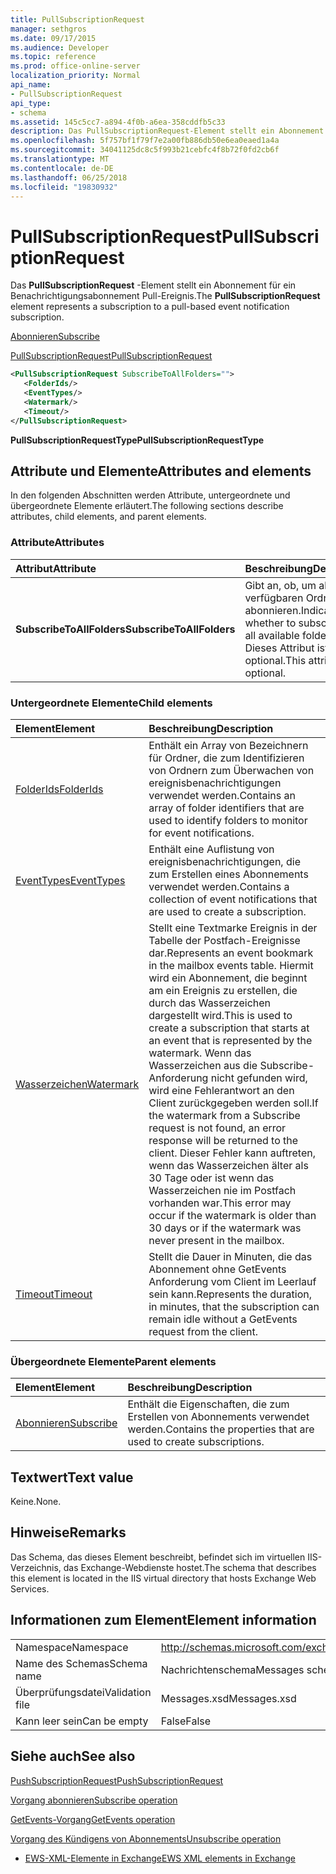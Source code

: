 ```yaml
---
title: PullSubscriptionRequest
manager: sethgros
ms.date: 09/17/2015
ms.audience: Developer
ms.topic: reference
ms.prod: office-online-server
localization_priority: Normal
api_name:
- PullSubscriptionRequest
api_type:
- schema
ms.assetid: 145c5cc7-a894-4f0b-a6ea-358cddfb5c33
description: Das PullSubscriptionRequest-Element stellt ein Abonnement für ein Benachrichtigungsabonnement Pull-Ereignis.
ms.openlocfilehash: 5f757bf1f79f7e2a00fb886db50e6ea0eaed1a4a
ms.sourcegitcommit: 34041125dc8c5f993b21cebfc4f8b72f0fd2cb6f
ms.translationtype: MT
ms.contentlocale: de-DE
ms.lasthandoff: 06/25/2018
ms.locfileid: "19830932"
---
```

# <a name="pullsubscriptionrequest"></a><span data-ttu-id="84e3f-103">PullSubscriptionRequest</span><span class="sxs-lookup"><span data-stu-id="84e3f-103">PullSubscriptionRequest</span></span>

<span data-ttu-id="84e3f-104">Das **PullSubscriptionRequest** -Element stellt ein Abonnement für ein Benachrichtigungsabonnement Pull-Ereignis.</span><span class="sxs-lookup"><span data-stu-id="84e3f-104">The **PullSubscriptionRequest** element represents a subscription to a pull-based event notification subscription.</span></span> 
  
[<span data-ttu-id="84e3f-105">Abonnieren</span><span class="sxs-lookup"><span data-stu-id="84e3f-105">Subscribe</span></span>](subscribe.md)
  
[<span data-ttu-id="84e3f-106">PullSubscriptionRequest</span><span class="sxs-lookup"><span data-stu-id="84e3f-106">PullSubscriptionRequest</span></span>](pullsubscriptionrequest.md)
  
```XML
<PullSubscriptionRequest SubscribeToAllFolders="">
   <FolderIds/>
   <EventTypes/>
   <Watermark/>
   <Timeout/>
</PullSubscriptionRequest>
```

 <span data-ttu-id="84e3f-107">**PullSubscriptionRequestType**</span><span class="sxs-lookup"><span data-stu-id="84e3f-107">**PullSubscriptionRequestType**</span></span>
## <a name="attributes-and-elements"></a><span data-ttu-id="84e3f-108">Attribute und Elemente</span><span class="sxs-lookup"><span data-stu-id="84e3f-108">Attributes and elements</span></span>

<span data-ttu-id="84e3f-109">In den folgenden Abschnitten werden Attribute, untergeordnete und übergeordnete Elemente erläutert.</span><span class="sxs-lookup"><span data-stu-id="84e3f-109">The following sections describe attributes, child elements, and parent elements.</span></span>
  
### <a name="attributes"></a><span data-ttu-id="84e3f-110">Attribute</span><span class="sxs-lookup"><span data-stu-id="84e3f-110">Attributes</span></span>

|<span data-ttu-id="84e3f-111">**Attribut**</span><span class="sxs-lookup"><span data-stu-id="84e3f-111">**Attribute**</span></span>|<span data-ttu-id="84e3f-112">**Beschreibung**</span><span class="sxs-lookup"><span data-stu-id="84e3f-112">**Description**</span></span>|
|:-----|:-----|
|<span data-ttu-id="84e3f-113">**SubscribeToAllFolders**</span><span class="sxs-lookup"><span data-stu-id="84e3f-113">**SubscribeToAllFolders**</span></span> <br/> |<span data-ttu-id="84e3f-114">Gibt an, ob, um alle verfügbaren Ordner zu abonnieren.</span><span class="sxs-lookup"><span data-stu-id="84e3f-114">Indicates whether to subscribe to all available folders.</span></span> <span data-ttu-id="84e3f-115">Dieses Attribut ist optional.</span><span class="sxs-lookup"><span data-stu-id="84e3f-115">This attribute is optional.</span></span>  <br/> |
   
### <a name="child-elements"></a><span data-ttu-id="84e3f-116">Untergeordnete Elemente</span><span class="sxs-lookup"><span data-stu-id="84e3f-116">Child elements</span></span>

|<span data-ttu-id="84e3f-117">**Element**</span><span class="sxs-lookup"><span data-stu-id="84e3f-117">**Element**</span></span>|<span data-ttu-id="84e3f-118">**Beschreibung**</span><span class="sxs-lookup"><span data-stu-id="84e3f-118">**Description**</span></span>|
|:-----|:-----|
|[<span data-ttu-id="84e3f-119">FolderIds</span><span class="sxs-lookup"><span data-stu-id="84e3f-119">FolderIds</span></span>](folderids.md) <br/> |<span data-ttu-id="84e3f-120">Enthält ein Array von Bezeichnern für Ordner, die zum Identifizieren von Ordnern zum Überwachen von ereignisbenachrichtigungen verwendet werden.</span><span class="sxs-lookup"><span data-stu-id="84e3f-120">Contains an array of folder identifiers that are used to identify folders to monitor for event notifications.</span></span>  <br/> |
|[<span data-ttu-id="84e3f-121">EventTypes</span><span class="sxs-lookup"><span data-stu-id="84e3f-121">EventTypes</span></span>](eventtypes.md) <br/> |<span data-ttu-id="84e3f-122">Enthält eine Auflistung von ereignisbenachrichtigungen, die zum Erstellen eines Abonnements verwendet werden.</span><span class="sxs-lookup"><span data-stu-id="84e3f-122">Contains a collection of event notifications that are used to create a subscription.</span></span>  <br/> |
|[<span data-ttu-id="84e3f-123">Wasserzeichen</span><span class="sxs-lookup"><span data-stu-id="84e3f-123">Watermark</span></span>](watermark.md) <br/> |<span data-ttu-id="84e3f-124">Stellt eine Textmarke Ereignis in der Tabelle der Postfach-Ereignisse dar.</span><span class="sxs-lookup"><span data-stu-id="84e3f-124">Represents an event bookmark in the mailbox events table.</span></span> <span data-ttu-id="84e3f-125">Hiermit wird ein Abonnement, die beginnt am ein Ereignis zu erstellen, die durch das Wasserzeichen dargestellt wird.</span><span class="sxs-lookup"><span data-stu-id="84e3f-125">This is used to create a subscription that starts at an event that is represented by the watermark.</span></span> <span data-ttu-id="84e3f-126">Wenn das Wasserzeichen aus die Subscribe-Anforderung nicht gefunden wird, wird eine Fehlerantwort an den Client zurückgegeben werden soll.</span><span class="sxs-lookup"><span data-stu-id="84e3f-126">If the watermark from a Subscribe request is not found, an error response will be returned to the client.</span></span> <span data-ttu-id="84e3f-127">Dieser Fehler kann auftreten, wenn das Wasserzeichen älter als 30 Tage oder ist wenn das Wasserzeichen nie im Postfach vorhanden war.</span><span class="sxs-lookup"><span data-stu-id="84e3f-127">This error may occur if the watermark is older than 30 days or if the watermark was never present in the mailbox.</span></span>  <br/> |
|[<span data-ttu-id="84e3f-128">Timeout</span><span class="sxs-lookup"><span data-stu-id="84e3f-128">Timeout</span></span>](timeout.md) <br/> |<span data-ttu-id="84e3f-129">Stellt die Dauer in Minuten, die das Abonnement ohne GetEvents Anforderung vom Client im Leerlauf sein kann.</span><span class="sxs-lookup"><span data-stu-id="84e3f-129">Represents the duration, in minutes, that the subscription can remain idle without a GetEvents request from the client.</span></span>  <br/> |
   
### <a name="parent-elements"></a><span data-ttu-id="84e3f-130">Übergeordnete Elemente</span><span class="sxs-lookup"><span data-stu-id="84e3f-130">Parent elements</span></span>

|<span data-ttu-id="84e3f-131">**Element**</span><span class="sxs-lookup"><span data-stu-id="84e3f-131">**Element**</span></span>|<span data-ttu-id="84e3f-132">**Beschreibung**</span><span class="sxs-lookup"><span data-stu-id="84e3f-132">**Description**</span></span>|
|:-----|:-----|
|[<span data-ttu-id="84e3f-133">Abonnieren</span><span class="sxs-lookup"><span data-stu-id="84e3f-133">Subscribe</span></span>](subscribe.md) <br/> |<span data-ttu-id="84e3f-134">Enthält die Eigenschaften, die zum Erstellen von Abonnements verwendet werden.</span><span class="sxs-lookup"><span data-stu-id="84e3f-134">Contains the properties that are used to create subscriptions.</span></span>  <br/> |
   
## <a name="text-value"></a><span data-ttu-id="84e3f-135">Textwert</span><span class="sxs-lookup"><span data-stu-id="84e3f-135">Text value</span></span>

<span data-ttu-id="84e3f-136">Keine.</span><span class="sxs-lookup"><span data-stu-id="84e3f-136">None.</span></span>
  
## <a name="remarks"></a><span data-ttu-id="84e3f-137">Hinweise</span><span class="sxs-lookup"><span data-stu-id="84e3f-137">Remarks</span></span>

<span data-ttu-id="84e3f-138">Das Schema, das dieses Element beschreibt, befindet sich im virtuellen IIS-Verzeichnis, das Exchange-Webdienste hostet.</span><span class="sxs-lookup"><span data-stu-id="84e3f-138">The schema that describes this element is located in the IIS virtual directory that hosts Exchange Web Services.</span></span>
  
## <a name="element-information"></a><span data-ttu-id="84e3f-139">Informationen zum Element</span><span class="sxs-lookup"><span data-stu-id="84e3f-139">Element information</span></span>

|||
|:-----|:-----|
|<span data-ttu-id="84e3f-140">Namespace</span><span class="sxs-lookup"><span data-stu-id="84e3f-140">Namespace</span></span>  <br/> |http://schemas.microsoft.com/exchange/services/2006/messages  <br/> |
|<span data-ttu-id="84e3f-141">Name des Schemas</span><span class="sxs-lookup"><span data-stu-id="84e3f-141">Schema name</span></span>  <br/> |<span data-ttu-id="84e3f-142">Nachrichtenschema</span><span class="sxs-lookup"><span data-stu-id="84e3f-142">Messages schema</span></span>  <br/> |
|<span data-ttu-id="84e3f-143">Überprüfungsdatei</span><span class="sxs-lookup"><span data-stu-id="84e3f-143">Validation file</span></span>  <br/> |<span data-ttu-id="84e3f-144">Messages.xsd</span><span class="sxs-lookup"><span data-stu-id="84e3f-144">Messages.xsd</span></span>  <br/> |
|<span data-ttu-id="84e3f-145">Kann leer sein</span><span class="sxs-lookup"><span data-stu-id="84e3f-145">Can be empty</span></span>  <br/> |<span data-ttu-id="84e3f-146">False</span><span class="sxs-lookup"><span data-stu-id="84e3f-146">False</span></span>  <br/> |
   
## <a name="see-also"></a><span data-ttu-id="84e3f-147">Siehe auch</span><span class="sxs-lookup"><span data-stu-id="84e3f-147">See also</span></span>



[<span data-ttu-id="84e3f-148">PushSubscriptionRequest</span><span class="sxs-lookup"><span data-stu-id="84e3f-148">PushSubscriptionRequest</span></span>](pushsubscriptionrequest.md)
  
[<span data-ttu-id="84e3f-149">Vorgang abonnieren</span><span class="sxs-lookup"><span data-stu-id="84e3f-149">Subscribe operation</span></span>](subscribe-operation.md)
  
[<span data-ttu-id="84e3f-150">GetEvents-Vorgang</span><span class="sxs-lookup"><span data-stu-id="84e3f-150">GetEvents operation</span></span>](getevents-operation.md)
  
[<span data-ttu-id="84e3f-151">Vorgang des Kündigens von Abonnements</span><span class="sxs-lookup"><span data-stu-id="84e3f-151">Unsubscribe operation</span></span>](unsubscribe-operation.md)


- [<span data-ttu-id="84e3f-152">EWS-XML-Elemente in Exchange</span><span class="sxs-lookup"><span data-stu-id="84e3f-152">EWS XML elements in Exchange</span></span>](ews-xml-elements-in-exchange.md)

